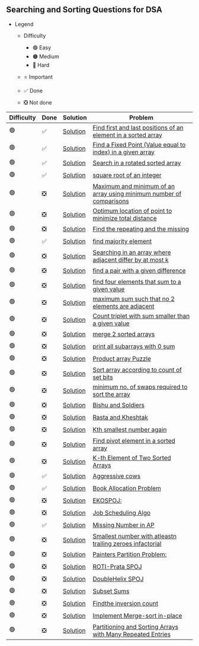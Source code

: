 ## Searching and Sorting Questions for DSA

- Legend
    - Difficulty
        - :green_circle: Easy
        - :orange_circle: Medium
        - :red_circle: Hard

    - :star: Important
    - :white_check_mark: Done
    - :negative_squared_cross_mark: Not done


| Difficulty       | Done                          | Solution  | Problem                                                                                                                                                                                                                                                                                                            |
| -------------    | ------------------------------ | -------- | ------------------------------------------------------------------------------------------------------------------------------------------------------------------------------------------------------------------------------------------------------------------------------------------------------------------ |
| :green_circle:     | :white_check_mark:  | [Solution](firstAndLastOccurrence.java) | [Find first and last positions of an element in a sorted array](https://practice.geeksforgeeks.org/problems/first-and-last-occurrences-of-x/0)
| :green_circle:     | :white_check_mark: | [Solution](ReverseAnArray.java) | [Find a Fixed Point (Value equal to index) in a given array](https://practice.geeksforgeeks.org/problems/value-equal-to-index-value1330/1)
| :green_circle:     | :white_check_mark: | [Solution](ReverseAnArray.java) | [Search in a rotated sorted array](https://leetcode.com/problems/search-in-rotated-sorted-array/)
| :green_circle:     |  :white_check_mark:  | [Solution](ReverseAnArray.java) | [square root of an integer](https://practice.geeksforgeeks.org/problems/count-squares3649/1)
| :green_circle:     | :negative_squared_cross_mark:  | [Solution](ReverseAnArray.java) | [Maximum and minimum of an array using minimum number of comparisons](https://practice.geeksforgeeks.org/problems/middle-of-three2926/1)
| :green_circle:     | :negative_squared_cross_mark:  | [Solution](ReverseAnArray.java) | [Optimum location of point to minimize total distance](https://www.geeksforgeeks.org/optimum-location-point-minimize-total-distance/#:~:text=We%20need%20to%20find%20a,set%20of%20points%20is%20minimum.&text=In%20above%20figure%20optimum%20location,is%20minimum%20obtainable%20total%20distance.)
| :green_circle:     | :negative_squared_cross_mark:  | [Solution](ReverseAnArray.java) | [Find the repeating and the missing](https://practice.geeksforgeeks.org/problems/find-missing-and-repeating2512/1)
| :green_circle:     |  :white_check_mark:   | [Solution](MajorityElement.java) | [find majority element](https://practice.geeksforgeeks.org/problems/majority-element/0)
| :green_circle:     | :negative_squared_cross_mark:  | [Solution](ReverseAnArray.java) | [Searching in an array where adjacent differ by at most k](https://www.geeksforgeeks.org/searching-array-adjacent-differ-k/)
| :green_circle:     | :negative_squared_cross_mark:  | [Solution](ReverseAnArray.java) | [find a pair with a given difference](https://practice.geeksforgeeks.org/problems/find-pair-given-difference/0)
| :green_circle:     | :negative_squared_cross_mark:  | [Solution](ReverseAnArray.java) | [find four elements that sum to a given value](https://practice.geeksforgeeks.org/problems/find-all-four-sum-numbers/0)
| :green_circle:     | :negative_squared_cross_mark:  | [Solution](ReverseAnArray.java) | [maximum sum such that no 2 elements are adjacent](https://practice.geeksforgeeks.org/problems/stickler-theif/0)
| :green_circle:     | :negative_squared_cross_mark:  | [Solution](ReverseAnArray.java) | [Count triplet with sum smaller than a given value](https://practice.geeksforgeeks.org/problems/count-triplets-with-sum-smaller-than-x5549/1)
| :green_circle:     | :negative_squared_cross_mark:  | [Solution](ReverseAnArray.java) | [merge 2 sorted arrays](https://practice.geeksforgeeks.org/problems/merge-two-sorted-arrays5135/1)
| :green_circle:     | :negative_squared_cross_mark:  | [Solution](ReverseAnArray.java) | [print all subarrays with 0 sum](https://practice.geeksforgeeks.org/problems/zero-sum-subarrays/0)
| :green_circle:     | :negative_squared_cross_mark:  | [Solution](ReverseAnArray.java) | [Product array Puzzle](https://practice.geeksforgeeks.org/problems/product-array-puzzle/0)
| :green_circle:     | :negative_squared_cross_mark:  | [Solution](ReverseAnArray.java) | [Sort array according to count of set bits](https://practice.geeksforgeeks.org/problems/sort-by-set-bit-count/0)
| :green_circle:     | :negative_squared_cross_mark:  | [Solution](ReverseAnArray.java) | [minimum no. of swaps required to sort the array](https://practice.geeksforgeeks.org/problems/minimum-swaps/1)
| :green_circle:     | :negative_squared_cross_mark:  | [Solution](ReverseAnArray.java) | [Bishu and Soldiers](https://www.hackerearth.com/practice/algorithms/searching/binary-search/practice-problems/algorithm/bishu-and-soldiers/)
| :green_circle:     | :negative_squared_cross_mark:  | [Solution](ReverseAnArray.java) | [Rasta and Kheshtak](https://www.hackerearth.com/practice/algorithms/searching/binary-search/practice-problems/algorithm/rasta-and-kheshtak/)
| :green_circle:     | :negative_squared_cross_mark:  | [Solution](ReverseAnArray.java) | [Kth smallest number again](https://www.hackerearth.com/practice/algorithms/searching/binary-search/practice-problems/algorithm/kth-smallest-number-again-2/)
| :green_circle:     | :negative_squared_cross_mark:  | [Solution](ReverseAnArray.java) | [Find pivot element in a sorted array](http://theoryofprogramming.com/2017/12/16/find-pivot-element-sorted-rotated-array/)
| :green_circle:     | :negative_squared_cross_mark:  | [Solution](ReverseAnArray.java) | [K-th Element of Two Sorted Arrays](https://practice.geeksforgeeks.org/problems/k-th-element-of-two-sorted-array/0)
| :green_circle:     | :white_check_mark:  | [Solution](AggressiveCows.java.java) | [Aggressive cows](https://www.spoj.com/problems/AGGRCOW/)
| :green_circle:     | :white_check_mark:    | [Solution](BookAllocation.java) | [Book Allocation Problem](https://practice.geeksforgeeks.org/problems/allocate-minimum-number-of-pages/0)
| :green_circle:     | :negative_squared_cross_mark:  | [Solution](ReverseAnArray.java) | [EKOSPOJ:](https://www.spoj.com/problems/EKO/)
| :green_circle:     | :negative_squared_cross_mark:  | [Solution](ReverseAnArray.java) | [Job Scheduling Algo](https://www.geeksforgeeks.org/weighted-job-scheduling-log-n-time/)
| :green_circle:     | :white_check_mark:   | [Solution](MissingNumberInAP.java) | [Missing Number in AP](https://practice.geeksforgeeks.org/problems/arithmetic-number/0)
| :green_circle:     | :negative_squared_cross_mark:  | [Solution](ReverseAnArray.java) | [Smallest number with atleastn trailing zeroes infactorial](https://practice.geeksforgeeks.org/problems/smallest-factorial-number5929/1)
| :green_circle:     | :negative_squared_cross_mark:  | [Solution](ReverseAnArray.java) | [Painters Partition Problem:](https://practice.geeksforgeeks.org/problems/allocate-minimum-number-of-pages/0)
| :green_circle:     | :negative_squared_cross_mark:  | [Solution](ReverseAnArray.java) | [ROTI-Prata SPOJ](https://www.spoj.com/problems/PRATA/)
| :green_circle:     | :negative_squared_cross_mark:  | [Solution](ReverseAnArray.java) | [DoubleHelix SPOJ](https://www.spoj.com/problems/ANARC05B/)
| :green_circle:     | :negative_squared_cross_mark:  | [Solution](ReverseAnArray.java) | [Subset Sums](https://www.spoj.com/problems/SUBSUMS/)
| :green_circle:     | :negative_squared_cross_mark:  | [Solution](ReverseAnArray.java) | [Findthe inversion count](https://practice.geeksforgeeks.org/problems/inversion-of-array/0)
| :green_circle:     | :negative_squared_cross_mark:  | [Solution](ReverseAnArray.java) | [Implement Merge-sort in-place](https://www.geeksforgeeks.org/in-place-merge-sort/)
| :green_circle:     | :negative_squared_cross_mark:  | [Solution](ReverseAnArray.java) | [Partitioning and Sorting Arrays with Many Repeated Entries](https://www.baeldung.com/java-sorting-arrays-with-repeated-entries)                                                                                                                                                                                   
    
